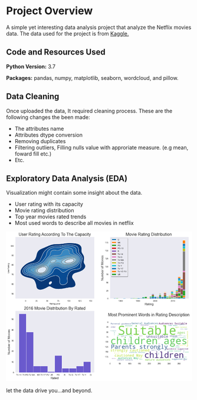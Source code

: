 # Project Overview 
A simple yet interesting data analysis project that analyze the Netflix movies data. The data used for the project is from [Kaggle.](https://www.kaggle.com/chasewillden/netflix-shows) 

## Code and Resources Used 
**Python Version:** 3.7

**Packages:** pandas, numpy, matplotlib, seaborn, wordcloud, and pillow.

## Data Cleaning
Once uploaded the data, It required cleaning process. These are the following changes the been made:
* The attributes name
* Attributes dtype conversion
* Removing duplicates
* Filtering outliers, Filling nulls value with approriate measure. (e.g mean, foward fill etc.)
* Etc.

## Exploratory Data Analysis (EDA)
Visualization might contain some insight about the data.
* User rating with its capacity
* Movie rating distribution
* Top year movies rated trends
* Most used words to describe all movies in netflix

![Dashboard](https://github.com/aimanraz/netflix-analysis/blob/main/Dashboard.png?raw=true)

let the data drive you...and beyond.
